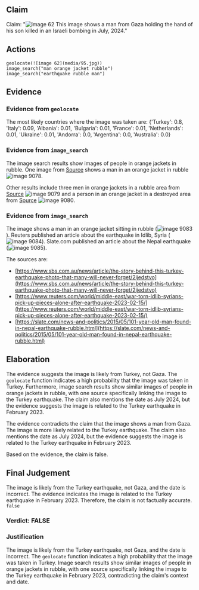 ## Claim
Claim: "![image 62](media/95.jpg) This image shows a man from Gaza holding the hand of his son killed in an Israeli bombing in July, 2024."

## Actions
```
geolocate(![image 62](media/95.jpg))
image_search("man orange jacket rubble")
image_search("earthquake rubble man")
```

## Evidence
### Evidence from `geolocate`
The most likely countries where the image was taken are: {'Turkey': 0.8, 'Italy': 0.09, 'Albania': 0.01, 'Bulgaria': 0.01, 'France': 0.01, 'Netherlands': 0.01, 'Ukraine': 0.01, 'Andorra': 0.0, 'Argentina': 0.0, 'Australia': 0.0}

### Evidence from `image_search`
The image search results show images of people in orange jackets in rubble. One image from [Source](https://www.komu.com/news/nationworld/i-couldnt-save-my-daughter-behind-the-defining-image-of-the-turkey-earthquake/article_4f2535b7-4c55-5ecd-a894-03eecbcea3cf.html) shows a man in an orange jacket in rubble ![image 9078](media/2025-08-30_00-25-1756513552-444058.jpg).

Other results include three men in orange jackets in a rubble area from [Source](https://www.freepik.com/premium-ai-image/three-men-orange-jackets-are-standing-rubble-area_270908906.htm) ![image 9079](media/2025-08-30_00-25-1756513552-526798.jpg) and a person in an orange jacket in a destroyed area from [Source](https://www.vecteezy.com/photo/69778534-a-man-in-an-orange-jacket-walking-his-dog-through-a-destroyed-area) ![image 9080](media/2025-08-30_00-25-1756513552-711921.jpg).


### Evidence from `image_search`
The image shows a man in an orange jacket sitting in rubble (![image 9083](media/2025-08-30_00-26-1756513562-813103.jpg)). Reuters published an article about the earthquake in Idlib, Syria (![image 9084](media/2025-08-30_00-26-1756513563-439514.jpg)). Slate.com published an article about the Nepal earthquake (![image 9085](media/2025-08-30_00-26-1756513563-887194.jpg)).

The sources are:
*   [https://www.sbs.com.au/news/article/the-story-behind-this-turkey-earthquake-photo-that-many-will-never-forget/2ijedstvo](https://www.sbs.com.au/news/article/the-story-behind-this-turkey-earthquake-photo-that-many-will-never-forget/2ijedstvo)
*   [https://www.reuters.com/world/middle-east/war-torn-idlib-syrians-pick-up-pieces-alone-after-earthquake-2023-02-15/](https://www.reuters.com/world/middle-east/war-torn-idlib-syrians-pick-up-pieces-alone-after-earthquake-2023-02-15/)
*   [https://slate.com/news-and-politics/2015/05/101-year-old-man-found-in-nepal-earthquake-rubble.html](https://slate.com/news-and-politics/2015/05/101-year-old-man-found-in-nepal-earthquake-rubble.html)


## Elaboration
The evidence suggests the image is likely from Turkey, not Gaza. The `geolocate` function indicates a high probability that the image was taken in Turkey. Furthermore, image search results show similar images of people in orange jackets in rubble, with one source specifically linking the image to the Turkey earthquake. The claim also mentions the date as July 2024, but the evidence suggests the image is related to the Turkey earthquake in February 2023.

The evidence contradicts the claim that the image shows a man from Gaza. The image is more likely related to the Turkey earthquake. The claim also mentions the date as July 2024, but the evidence suggests the image is related to the Turkey earthquake in February 2023.

Based on the evidence, the claim is false.


## Final Judgement
The image is likely from the Turkey earthquake, not Gaza, and the date is incorrect. The evidence indicates the image is related to the Turkey earthquake in February 2023. Therefore, the claim is not factually accurate. `false`

### Verdict: FALSE

### Justification
The image is likely from the Turkey earthquake, not Gaza, and the date is incorrect. The `geolocate` function indicates a high probability that the image was taken in Turkey. Image search results show similar images of people in orange jackets in rubble, with one source specifically linking the image to the Turkey earthquake in February 2023, contradicting the claim's context and date.
